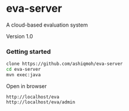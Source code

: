 # eva-server

A cloud-based evaluation system

Version 1.0

### Getting started

```bash
clone https://github.com/ashiqmoh/eva-server
cd eva-server
mvn exec:java
```

Open in browser
```
http://localhost/eva
http://localhost/eva/admin
```
